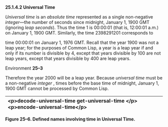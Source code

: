 **25.1.4.2 Universal Time** 

*Universal time* is an *absolute time* represented as a single non-negative *integer*—the number of seconds since midnight, January 1, 1900 GMT (ignoring *leap seconds*). Thus the time 1 is 00:00:01 (that is, 12:00:01 a.m.) on January 1, 1900 GMT. Similarly, the time 2398291201 corresponds to 

time 00:00:01 on January 1, 1976 GMT. Recall that the year 1900 was not a leap year; for the purposes of Common Lisp, a year is a leap year if and only if its number is divisible by 4, except that years divisible by 100 are not leap years, except that years divisible by 400 are leap years. 

Environment **25–3**

 

 

Therefore the year 2000 will be a leap year. Because *universal time* must be a non-negative *integer* , times before the base time of midnight, January 1, 1900 GMT cannot be processed by Common Lisp. 

|\<p\>**decode-universal-time get-universal-time** \</p\>\<p\>**encode-universal-time**\</p\>|
| :- |


**Figure 25–6. Defined names involving time in Universal Time.** 

